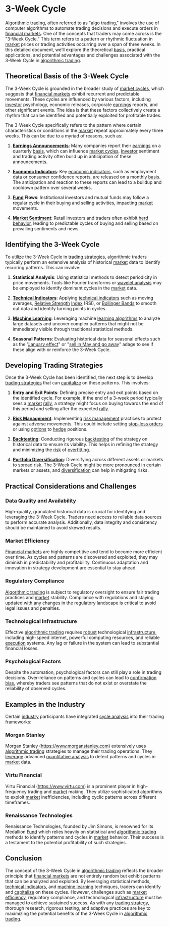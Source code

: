 # 3-Week Cycle

[Algorithmic trading](../a/algorithmic_trading.md), often referred to as "algo trading," involves the use of computer algorithms to automate trading decisions and execute orders in [financial markets](../f/financial_market.md). One of the concepts that traders may come across is the "3-Week Cycle." This term refers to a pattern or rhythmic fluctuation in [market](../m/market.md) prices or trading activities occurring over a span of three weeks. In this detailed document, we’ll explore the theoretical [basis](../b/basis.md), practical applications, and potential advantages and challenges associated with the 3-Week Cycle in [algorithmic trading](../a/algorithmic_trading.md).

## Theoretical Basis of the 3-Week Cycle

The 3-Week Cycle is grounded in the broader study of [market cycles](../m/market_cycles.md), which suggests that [financial markets](../f/financial_market.md) exhibit recurrent and predictable movements. These cycles are influenced by various factors, including [investor](../i/investor.md) psychology, economic releases, corporate [earnings](../e/earnings.md) reports, and other significant events. The idea is that these factors collectively create a rhythm that can be identified and potentially exploited for profitable trades.

The 3-Week Cycle specifically refers to the pattern where certain characteristics or conditions in the [market](../m/market.md) repeat approximately every three weeks. This can be due to a myriad of reasons, such as:

1. **[Earnings Announcements](../e/earnings_announcements.md)**: Many companies report their [earnings](../e/earnings.md) on a quarterly [basis](../b/basis.md), which can influence [market cycles](../m/market_cycles.md). [Investor](../i/investor.md) sentiment and trading activity often build up in anticipation of these announcements.
   
2. **[Economic Indicators](../e/economic_indicators.md)**: Key [economic indicators](../e/economic_indicators.md), such as employment data or consumer confidence reports, are released on a monthly [basis](../b/basis.md). The anticipation and reaction to these reports can lead to a buildup and cooldown pattern over several weeks.

3. **[Fund](../f/fund.md) Flows**: Institutional investors and mutual funds may follow a regular cycle in their buying and selling activities, impacting [market](../m/market.md) movements.

4. **[Market Sentiment](../m/market_sentiment.md)**: Retail investors and traders often exhibit [herd behavior](../h/herd_behavior_in_trading.md), leading to predictable cycles of buying and selling based on prevailing sentiments and news.

## Identifying the 3-Week Cycle

To utilize the 3-Week Cycle in [trading strategies](../t/trading_strategies.md), algorithmic traders typically perform an extensive analysis of historical [market](../m/market.md) data to identify recurring patterns. This can involve:

1. **Statistical Analysis**: Using statistical methods to detect periodicity in price movements. Tools like Fourier transforms or [wavelet analysis](../w/wavelet_analysis.md) may be employed to identify dominant cycles in the [market](../m/market.md) data.

2. **[Technical Indicators](../t/technical_indicators.md)**: Applying [technical indicators](../t/technical_indicators.md) such as moving averages, [Relative Strength](../r/relative_strength.md) [Index](../i/index_instrument.md) (RSI), or [Bollinger Bands](../b/bollinger_bands.md) to smooth out data and identify turning points in cycles.

3. **[Machine Learning](../m/machine_learning.md)**: Leveraging machine [learning algorithms](../l/learning_algorithms_in_trading.md) to analyze large datasets and uncover complex patterns that might not be immediately visible through traditional statistical methods.

4. **Seasonal Patterns**: Evaluating historical data for seasonal effects such as the "[January effect](../j/january_effect.md)" or "[sell in May and go away](../s/sell_in_may_and_go_away.md)" adage to see if these align with or reinforce the 3-Week Cycle.

## Developing Trading Strategies

Once the 3-Week Cycle has been identified, the next step is to develop [trading strategies](../t/trading_strategies.md) that can [capitalize](../c/capitalize.md) on these patterns. This involves:

1. **Entry and Exit Points**: Defining precise entry and exit points based on the identified cycle. For example, if the end of a 3-week period typically sees a [market](../m/market.md) [rally](../r/rally.md), a strategy might focus on buying towards the end of this period and selling after the expected [rally](../r/rally.md).

2. **[Risk Management](../r/risk_management.md)**: Implementing [risk management](../r/risk_management.md) practices to protect against adverse movements. This could include setting [stop-loss orders](../s/stop-loss_orders.md) or using [options](../o/options.md) to [hedge](../h/hedge.md) positions.

3. **[Backtesting](../b/backtesting.md)**: Conducting rigorous [backtesting](../b/backtesting.md) of the strategy on historical data to ensure its viability. This helps in refining the strategy and minimizing the [risk](../r/risk.md) of [overfitting](../o/overfitting.md).

4. **[Portfolio Diversification](../p/portfolio_diversification.md)**: Diversifying across different assets or markets to spread [risk](../r/risk.md). The 3-Week Cycle might be more pronounced in certain markets or assets, and [diversification](../d/diversification.md) can help in mitigating risks.

## Practical Considerations and Challenges

### Data Quality and Availability

High-quality, granulated historical data is crucial for identifying and leveraging the 3-Week Cycle. Traders need access to reliable data sources to perform accurate analysis. Additionally, data integrity and consistency should be maintained to avoid skewed results.

### Market Efficiency

[Financial markets](../f/financial_market.md) are highly competitive and tend to become more efficient over time. As cycles and patterns are discovered and exploited, they may diminish in predictability and profitability. Continuous adaptation and innovation in strategy development are essential to stay ahead.

### Regulatory Compliance

[Algorithmic trading](../a/algorithmic_trading.md) is subject to regulatory oversight to ensure fair trading practices and [market](../m/market.md) stability. Compliance with regulations and staying updated with any changes in the regulatory landscape is critical to avoid legal issues and penalties.

### Technological Infrastructure

Effective [algorithmic trading](../a/algorithmic_trading.md) requires [robust](../r/robust.md) technological [infrastructure](../i/infrastructure.md), including high-speed internet, powerful computing resources, and reliable [execution](../e/execution.md) systems. Any lag or failure in the system can lead to substantial financial losses.

### Psychological Factors

Despite the automation, psychological factors can still play a role in trading decisions. Over-reliance on patterns and cycles can lead to [confirmation bias](../c/confirmation_bias.md), whereby traders see patterns that do not exist or overstate the reliability of observed cycles.

## Examples in the Industry

Certain [industry](../i/industry.md) participants have integrated [cycle analysis](../c/cycle_analysis.md) into their trading frameworks:

### Morgan Stanley

Morgan Stanley (https://www.morganstanley.com) extensively uses [algorithmic trading](../a/algorithmic_trading.md) strategies to manage their trading operations. They [leverage](../l/leverage.md) advanced [quantitative analysis](../q/quantitative_analysis.md) to detect patterns and cycles in [market](../m/market.md) data.

### Virtu Financial

Virtu Financial (https://www.virtu.com) is a prominent player in high-frequency trading and [market](../m/market.md) making. They utilize sophisticated algorithms to exploit [market](../m/market.md) inefficiencies, including cyclic patterns across different timeframes.

### Renaissance Technologies

Renaissance Technologies, founded by Jim Simons, is renowned for its Medallion [Fund](../f/fund.md) which relies heavily on statistical and [algorithmic trading](../a/algorithmic_trading.md) methods to identify patterns and cycles in [market](../m/market.md) behavior. Their success is a testament to the potential profitability of such strategies.

## Conclusion

The concept of the 3-Week Cycle in [algorithmic trading](../a/algorithmic_trading.md) reflects the broader principle that [financial markets](../f/financial_market.md) are not entirely random but exhibit patterns that can be analyzed and exploited. By leveraging statistical methods, [technical indicators](../t/technical_indicators.md), and [machine learning](../m/machine_learning.md) techniques, traders can identify and [capitalize](../c/capitalize.md) on these cycles. However, challenges such as [market efficiency](../m/market_efficiency.md), regulatory compliance, and technological [infrastructure](../i/infrastructure.md) must be managed to achieve sustained success. As with any [trading strategy](../t/trading_strategy.md), thorough research, rigorous testing, and adaptive practices are key to maximizing the potential benefits of the 3-Week Cycle in [algorithmic trading](../a/algorithmic_trading.md).